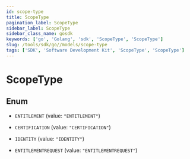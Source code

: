 ```yaml
---
id: scope-type
title: ScopeType
pagination_label: ScopeType
sidebar_label: ScopeType
sidebar_class_name: gosdk
keywords: ['go', 'Golang', 'sdk', 'ScopeType', 'ScopeType'] 
slug: /tools/sdk/go//models/scope-type
tags: ['SDK', 'Software Development Kit', 'ScopeType', 'ScopeType']
---
```


# ScopeType

## Enum


* `ENTITLEMENT` (value: `"ENTITLEMENT"`)

* `CERTIFICATION` (value: `"CERTIFICATION"`)

* `IDENTITY` (value: `"IDENTITY"`)

* `ENTITLEMENTREQUEST` (value: `"ENTITLEMENTREQUEST"`)


